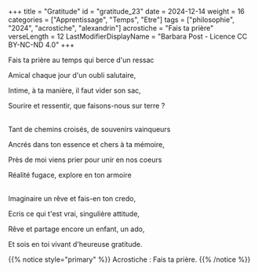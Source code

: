 +++
title = "Gratitude"
id = "gratitude_23"
date = 2024-12-14
weight = 16
categories = ["Apprentissage", "Temps", "Etre"]
tags = ["philosophie", "2024", "acrostiche", "alexandrin"]
acrostiche = "Fais ta prière"
verseLength = 12
LastModifierDisplayName = "Barbara Post - Licence CC BY-NC-ND 4.0"
+++

Fais ta prière au temps qui berce d'un ressac

Amical chaque jour d'un oubli salutaire,

Intime, à ta manière, il faut vider son sac,

Sourire et ressentir, que faisons-nous sur terre ?

 \
Tant de chemins croisés, de souvenirs vainqueurs

Ancrés dans ton essence et chers à ta mémoire,

Près de moi viens prier pour unir en nos coeurs

Réalité fugace, explore en ton armoire

 \
Imaginaire un rêve et fais-en ton credo,

Ecris ce qui t'est vrai, singulière attitude,

Rêve et partage encore un enfant, un ado,

Et sois en toi vivant d'heureuse gratitude.

{{% notice style="primary" %}}
Acrostiche : Fais ta prière.
{{% /notice %}}
